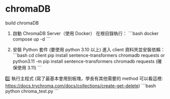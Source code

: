 # chromaDB
build chromaDB

1. 啟動 ChromaDB Server（使用 Docker）
在根目錄執行：
\```bash
docker compose up -d
\```

2. 安裝 Python 套件 (要使用 python 3.10 以上)
進入 client 資料夾並安裝依賴：
\```bash
cd client
pip install sentence-transformers chromadb requests or python3.11 -m pip install sentence-transformers chromadb requests (確保使用 3.11)
\```

3️⃣ 執行主程式 (寫了最基本會用到板塊，學長有其他需要的 method 可以看這裡: https://docs.trychroma.com/docs/collections/create-get-delete)
\```bash
python chroma_test.py
\```
